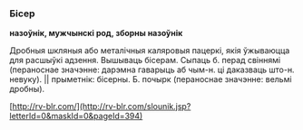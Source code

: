 ### Бісер
**назоўнік, мужчынскі род, зборны назоўнік**

Дробныя шкляныя або металічныя каляровыя пацеркі, якія ўжываюцца для расшыўкі адзення. Вышываць бісерам. Сыпаць б. перад свіннямі (пераноснае значэнне: дарэмна гаварыць аб чым-н. ці даказваць што-н. невуку). || прыметнік: бісерны. Б. почырк (пераноснае значэнне: вельмі дробны).

<a rel="author">[http://rv-blr.com/](http://rv-blr.com/slounik.jsp?letterId=0&maskId=0&pageId=394)</a>
